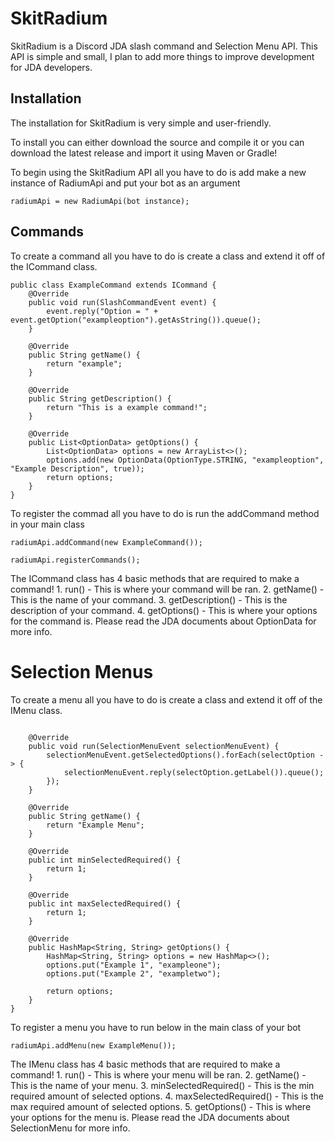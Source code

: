 # SkitRadium

SkitRadium is a Discord JDA slash command and Selection Menu API. This API is simple and small, I plan to add more things to improve development for JDA developers. 

## Installation

The installation for SkitRadium is very simple and user-friendly.

To install you can either download the source and compile it or you can download the latest release and import it using Maven or Gradle!

To begin using the SkitRadium API all you have to do is add make a new instance of RadiumApi and put your bot as an argument
```
radiumApi = new RadiumApi(bot instance);
```

## Commands

To create a command all you have to do is create a class and extend it off of the ICommand class.
```
public class ExampleCommand extends ICommand {
    @Override
    public void run(SlashCommandEvent event) {
        event.reply("Option = " + event.getOption("exampleoption").getAsString()).queue();
    }

    @Override
    public String getName() {
        return "example";
    }

    @Override
    public String getDescription() {
        return "This is a example command!";
    }

    @Override
    public List<OptionData> getOptions() {
        List<OptionData> options = new ArrayList<>();
        options.add(new OptionData(OptionType.STRING, "exampleoption", "Example Description", true));
        return options;
    }
}
```

To register the commad all you have to do is run the addCommand method in your main class
```
radiumApi.addCommand(new ExampleCommand());

radiumApi.registerCommands();
```


The ICommand class has 4 basic methods that are required to make a command!
      1. run() - This is where your command will be ran.
      2. getName() - This is the name of your command.
      3. getDescription() - This is the description of your command.
      4. getOptions() - This is where your options for the command is. Please read the JDA documents about OptionData for more info.
      
# Selection Menus
To create a menu all you have to do is create a class and extend it off of the IMenu class.

```public class ExampleMenu extends IMenu {

    @Override
    public void run(SelectionMenuEvent selectionMenuEvent) {
        selectionMenuEvent.getSelectedOptions().forEach(selectOption -> {
            selectionMenuEvent.reply(selectOption.getLabel()).queue();
        });
    }

    @Override
    public String getName() {
        return "Example Menu";
    }

    @Override
    public int minSelectedRequired() {
        return 1;
    }

    @Override
    public int maxSelectedRequired() {
        return 1;
    }

    @Override
    public HashMap<String, String> getOptions() {
        HashMap<String, String> options = new HashMap<>();
        options.put("Example 1", "exampleone");
        options.put("Example 2", "exampletwo");

        return options;
    }
}
```

To register a menu you have to run below in the main class of your bot
```
radiumApi.addMenu(new ExampleMenu());
```

The IMenu class has 4 basic methods that are required to make a command!
      1. run() - This is where your menu will be ran.
      2. getName() - This is the name of your menu.
      3. minSelectedRequired() - This is the min required amount of selected options.
      4. maxSelectedRequired() - This is the max required amount of selected options.
      5. getOptions() - This is where your options for the menu is. Please read the JDA documents about SelectionMenu for more info.
